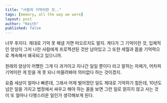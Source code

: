 ```yaml
---
title: "사람의 기억이란 것.."
tags: [memory, all the way we were]
layout: post
author: "Keith"
published: false
---
```


너무 후지다. 제대로 기억 못 해낼 거면 떠오르지도 말지. 게다가 그 기억이란 것, 입체적인 양상이 그저 나란 사람에게 프로젝션된 것만 남아있고 그 또한 세월과 몹쓸 기억력으로 계속해서 왜곡되고 있으니까.

원래의 양상이 어쨌든 그게 다 과거이고 지나간 일일 뿐이다 라고 말하는 자체가, 어차피 기억이란 게 믿을 게 못 되니 떠올려봐야 의미없다 하는 것이겠지.

요즘 세상이 얼마나 빠른데, 그래서 어제 벌어졌던 일도 제대로 기억하기 힘든데, 10년도 넘은 일을 가지고 법정에서 싸우고 해야 하는 꼴을 보면 그런 일로 얽히지 않고 사는 것이 또 얼마나 다행스러운 일인가 생각해보게 된다.